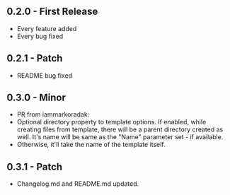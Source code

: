 ## 0.2.0 - First Release
* Every feature added
* Every bug fixed

## 0.2.1 - Patch
* README bug fixed

## 0.3.0 - Minor
* PR from iammarkoradak:
* Optional directory property to template options. If enabled, while creating files from template, there will be a parent directory created as well. It's name will be same as the "Name" parameter set - if available.
* Otherwise, it'll take the name of the template itself.

## 0.3.1 - Patch
* Changelog.md and README.md updated.
